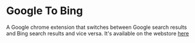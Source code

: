 Google To Bing
==============
A Google chrome extension that switches between Google search results and Bing search results and vice versa.
It's available on the webstore [here](http://chrome.google.com/webstore/detail/google-to-bing/paognpekndknfamofcjkddficmghjcjo)
